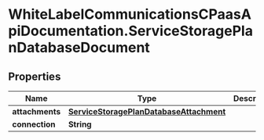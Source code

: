 # WhiteLabelCommunicationsCPaasApiDocumentation.ServiceStoragePlanDatabaseDocument

## Properties

Name | Type | Description | Notes
------------ | ------------- | ------------- | -------------
**attachments** | [**ServiceStoragePlanDatabaseAttachment**](ServiceStoragePlanDatabaseAttachment.md) |  | [optional] 
**connection** | **String** |  | [optional] 


